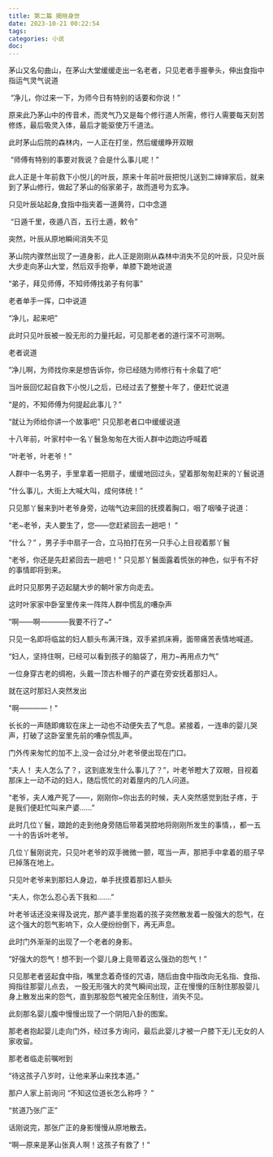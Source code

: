 ```yaml
---
title: 第二篇 揭晓身世
date: 2023-10-21 00:22:54
tags:
categories: 小说
doc:
---
```


茅山又名句曲山，在茅山大堂缓缓走出一名老者，只见老者手握拳头，伸出食指中指运气灵气说道

​				“净儿，你过来一下，为师今日有特别的话要和你说！”

原来此乃茅山中的传音术，而灵气乃又是每个修行道人所需，修行人需要每天刻苦修炼，最后吸灵入体，最后才能驱使万千道法。

此时茅山后院的森林内，一人正在打坐，然后缓缓睁开双眼

​			“师傅有特别的事要对我说？会是什么事儿呢！”

此人正是十年前救下小悦儿的叶辰，原来十年前叶辰把悦儿送到二婶婶家后，就来到了茅山修行，做起了茅山的俗家弟子，故而道号为玄净。

只见叶辰站起身,食指中指夹着一道黄符，口中念道

​			“日遁千里，夜遁八百，五行土遁，敕令”

突然，叶辰从原地瞬间消失不见

茅山院内骤然出现了一道身影，此人正是刚刚从森林中消失不见的叶辰，只见叶辰大步走向茅山大堂，然后双手抱拳，单膝下跪地说道

“弟子，拜见师傅，不知师傅找弟子有何事”

老者单手一挥，口中说道

“净儿，起来吧”

此时只见叶辰被一股无形的力量托起，可见那老者的道行深不可测啊。

老者说道

”净儿啊，为师找你来是想告诉你，你已经随为师修行有十余载了吧“ 

当叶辰回忆起自救下小悦儿之后，已经过去了整整十年了，便赶忙说道

“是的，不知师傅为何提起此事儿？”

“就让为师给你讲一个故事吧” 只见那老者口中缓缓说道

十八年前，叶家村中一名丫鬟急匆匆在大街人群中边跑边呼喊着

“叶老爷，叶老爷！”

人群中一名男子，手里拿着一把扇子，缓缓地回过头，望着那匆匆赶来的丫鬟说道

“什么事儿，大街上大喊大叫，成何体统！”

只见那丫鬟来到叶老爷身旁，边喘气边来回的抚摸着胸口，咽了咽嗓子说道：

“老~老爷，夫人要生了，您——您赶紧回去一趟吧！ ”

“什么？” ，男子手中扇子一合，立马拍打在另一只手心上目视着那丫鬟

“老爷，你还是先赶紧回去一趟吧！”  只见那丫鬟面露着慌张的神色，似乎有不好的事情即将到来。

此时只见那男子迈起腿大步的朝叶家方向走去。

这时叶家家中卧室里传来一阵阵人群中慌乱的嘈杂声

”啊——啊————我要不行了~“  

只见一名即将临盆的妇人额头布满汗珠，双手紧抓床褥，面带痛苦表情地喊道。

“妇人，坚持住啊，已经可以看到孩子的脑袋了，用力~再用点力气”  

一位身穿古老的绸袍，头戴一顶古朴帽子的产婆在旁安抚着那妇人。

就在这时那妇人突然发出

  "啊————！"  

长长的一声随即瘫软在床上一动也不动便失去了气息。紧接着，一连串的婴儿哭声，打破了这卧室里先前的嘈杂慌乱声。

门外传来匆忙的加不上,没一会过分,叶老爷便出现在门口。

“夫人！ 夫人怎么了？，这到底发生什么事儿了？”，叶老爷瞪大了双眼，目视着那床上一动不动的妇人，随后慌忙的对着屋内的几人问道。

“老爷，夫人难产死了——，刚刚你~你出去的时候，夫人突然感觉到肚子疼，于是我们便赶忙叫来产婆……” 

此时几位丫鬟，踉跄的走到他身旁随后带着哭腔地将刚刚所发生的事情，，都一五一十的告诉叶老爷。

几位丫鬟刚说完，只见叶老爷的双手微微一颤，哐当一声，那把手中拿着的扇子早已掉落在地上。

只见叶老爷来到那妇人身边，单手抚摸着那妇人额头

“夫人，你怎么忍心丢下我和.......”

叶老爷话还没来得及说完，那产婆手里抱着的孩子突然散发着一股强大的怨气，在这个强大的怨气影响下，众人便纷纷倒下，再无声息。

此时门外渐渐的出现了一个老者的身影。

“好强大的怨气！想不到一个婴儿身上竟带着这么强劲的怨气！”

只见那老者竖起食中指，嘴里念着奇怪的咒语，随后由食中指改向无名指、食指、拇指往那婴儿点去， 一股无形强大的灵气瞬间出现，正在慢慢的压制住那股婴儿身上散发出来的怨气，直到那股怨气被完全压制住，消失不见。

此刻那名婴儿腹中慢慢出现了一个阴阳八卦的图案。

那老者抱起婴儿走向门外，经过多方询问，最后此婴儿才被一户膝下无儿无女的人家收留。

那老者临走前嘱咐到

“待这孩子八岁时，让他来茅山来找本道。”

那户人家上前询问     “不知这位道长怎么称呼？ ”

“贫道乃张广正”

话刚说完，那张广正的身影慢慢从原地散去。

“啊—原来是茅山张真人啊！这孩子有救了！”

















